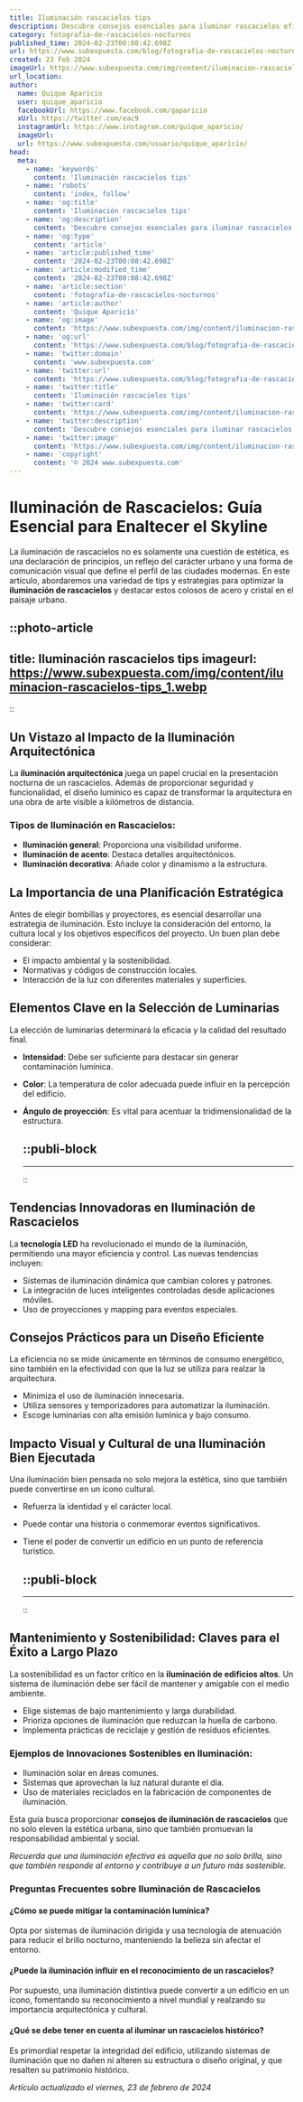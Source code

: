 ```yaml
---
title: Iluminación rascacielos tips
description: Descubre consejos esenciales para iluminar rascacielos eficazmente. Técnicas y tendencias innovadoras para realzar el skyline con estilo y seguridad.
category: fotografia-de-rascacielos-nocturnos
published_time: 2024-02-23T00:08:42.698Z
url: https://www.subexpuesta.com/blog/fotografia-de-rascacielos-nocturnos/iluminacion-rascacielos-tips
created: 23 Feb 2024
imageUrl: https://www.subexpuesta.com/img/content/iluminacion-rascacielos-tips_1.webp
url_location:
author:
  name: Quique Aparicio
  user: quique_aparicio
  facebookUrl: https://www.facebook.com/qaparicio
  xUrl: https://twitter.com/eac9
  instagramUrl: https://www.instagram.com/quique_aparicio/
  imageUrl: 
  url: https://www.subexpuesta.com/usuario/quique_aparicio/
head:
  meta:
    - name: 'keywords'
      content: 'Iluminación rascacielos tips'
    - name: 'robots'
      content: 'index, follow'
    - name: 'og:title'
      content: 'Iluminación rascacielos tips'
    - name: 'og:description'
      content: 'Descubre consejos esenciales para iluminar rascacielos eficazmente. Técnicas y tendencias innovadoras para realzar el skyline con estilo y seguridad.'
    - name: 'og:type'
      content: 'article'
    - name: 'article:published_time'
      content: '2024-02-23T00:08:42.698Z'
    - name: 'article:modified_time'
      content: '2024-02-23T00:08:42.698Z'
    - name: 'article:section'
      content: 'fotografia-de-rascacielos-nocturnos'
    - name: 'article:author'
      content: 'Quique Aparicio'
    - name: 'og:image'
      content: 'https://www.subexpuesta.com/img/content/iluminacion-rascacielos-tips_1.webp'
    - name: 'og:url'
      content: 'https://www.subexpuesta.com/blog/fotografia-de-rascacielos-nocturnos/iluminacion-rascacielos-tips'
    - name: 'twitter:domain'
      content: 'www.subexpuesta.com'
    - name: 'twitter:url'
      content: 'https://www.subexpuesta.com/blog/fotografia-de-rascacielos-nocturnos/iluminacion-rascacielos-tips'
    - name: 'twitter:title'
      content: 'Iluminación rascacielos tips'
    - name: 'twitter:card'
      content: 'https://www.subexpuesta.com/img/content/iluminacion-rascacielos-tips_1.webp'
    - name: 'twitter:description'
      content: 'Descubre consejos esenciales para iluminar rascacielos eficazmente. Técnicas y tendencias innovadoras para realzar el skyline con estilo y seguridad.'
    - name: 'twitter:image'
      content: 'https://www.subexpuesta.com/img/content/iluminacion-rascacielos-tips_1.webp'
    - name: 'copyright'
      content: '© 2024 www.subexpuesta.com'
---
```

# Iluminación de Rascacielos: Guía Esencial para Enaltecer el Skyline

La iluminación de rascacielos no es solamente una cuestión de estética, es una declaración de principios, un reflejo del carácter urbano y una forma de comunicación visual que define el perfil de las ciudades modernas. En este artículo, abordaremos una variedad de tips y estrategias para optimizar la **iluminación de rascacielos** y destacar estos colosos de acero y cristal en el paisaje urbano.


::photo-article
---
title: Iluminación rascacielos tips
imageurl: https://www.subexpuesta.com/img/content/iluminacion-rascacielos-tips_1.webp
---
::


## Un Vistazo al Impacto de la Iluminación Arquitectónica

La **iluminación arquitectónica** juega un papel crucial en la presentación nocturna de un rascacielos. Además de proporcionar seguridad y funcionalidad, el diseño lumínico es capaz de transformar la arquitectura en una obra de arte visible a kilómetros de distancia.

### Tipos de Iluminación en Rascacielos:
- **Iluminación general**: Proporciona una visibilidad uniforme.
- **Iluminación de acento**: Destaca detalles arquitectónicos.
- **Iluminación decorativa**: Añade color y dinamismo a la estructura.

## La Importancia de una Planificación Estratégica

Antes de elegir bombillas y proyectores, es esencial desarrollar una estrategia de iluminación. Esto incluye la consideración del entorno, la cultura local y los objetivos específicos del proyecto. Un buen plan debe considerar:

- El impacto ambiental y la sostenibilidad.
- Normativas y códigos de construcción locales.
- Interacción de la luz con diferentes materiales y superficies.

## Elementos Clave en la Selección de Luminarias

La elección de luminarias determinará la eficacia y la calidad del resultado final.

- **Intensidad**: Debe ser suficiente para destacar sin generar contaminación lumínica.
- **Color**: La temperatura de color adecuada puede influir en la percepción del edificio.
- **Ángulo de proyección**: Es vital para acentuar la tridimensionalidad de la estructura.


  ::publi-block
  ---
  ---
  ::
  
  
## Tendencias Innovadoras en Iluminación de Rascacielos

La **tecnología LED** ha revolucionado el mundo de la iluminación, permitiendo una mayor eficiencia y control. Las nuevas tendencias incluyen:

- Sistemas de iluminación dinámica que cambian colores y patrones.
- La integración de luces inteligentes controladas desde aplicaciones móviles.
- Uso de proyecciones y mapping para eventos especiales.

## Consejos Prácticos para un Diseño Eficiente

La eficiencia no se mide únicamente en términos de consumo energético, sino también en la efectividad con que la luz se utiliza para realzar la arquitectura.

- Minimiza el uso de iluminación innecesaria.
- Utiliza sensores y temporizadores para automatizar la iluminación.
- Escoge luminarias con alta emisión lumínica y bajo consumo.

## Impacto Visual y Cultural de una Iluminación Bien Ejecutada

Una iluminación bien pensada no solo mejora la estética, sino que también puede convertirse en un ícono cultural.

- Refuerza la identidad y el carácter local.
- Puede contar una historia o conmemorar eventos significativos.
- Tiene el poder de convertir un edificio en un punto de referencia turístico.


  ::publi-block
  ---
  ---
  ::
  
  
## Mantenimiento y Sostenibilidad: Claves para el Éxito a Largo Plazo

La sostenibilidad es un factor crítico en la **iluminación de edificios altos**. Un sistema de iluminación debe ser fácil de mantener y amigable con el medio ambiente.

- Elige sistemas de bajo mantenimiento y larga durabilidad.
- Prioriza opciones de iluminación que reduzcan la huella de carbono.
- Implementa prácticas de reciclaje y gestión de residuos eficientes.

### Ejemplos de Innovaciones Sostenibles en Iluminación:
- Iluminación solar en áreas comunes.
- Sistemas que aprovechan la luz natural durante el día.
- Uso de materiales reciclados en la fabricación de componentes de iluminación.

Esta guía busca proporcionar **consejos de iluminación de rascacielos** que no solo eleven la estética urbana, sino que también promuevan la responsabilidad ambiental y social. 

*Recuerda que una iluminación efectiva es aquella que no solo brilla, sino que también responde al entorno y contribuye a un futuro más sostenible.*

### Preguntas Frecuentes sobre Iluminación de Rascacielos

#### ¿Cómo se puede mitigar la contaminación lumínica?
Opta por sistemas de iluminación dirigida y usa tecnología de atenuación para reducir el brillo nocturno, manteniendo la belleza sin afectar el entorno.

#### ¿Puede la iluminación influir en el reconocimiento de un rascacielos?
Por supuesto, una iluminación distintiva puede convertir a un edificio en un ícono, fomentando su reconocimiento a nivel mundial y realzando su importancia arquitectónica y cultural.

#### ¿Qué se debe tener en cuenta al iluminar un rascacielos histórico?
Es primordial respetar la integridad del edificio, utilizando sistemas de iluminación que no dañen ni alteren su estructura o diseño original, y que resalten su patrimonio histórico.

_Artículo actualizado el viernes, 23 de febrero de 2024_